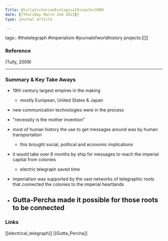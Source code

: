 ```yaml
---
Title: @tullyVictorianEcologicalDisaster2009
date: {{Thursday March 2nd 2023}}
type: journal article 

---
```


tags:: #thetelegraph #imperialism #journalofworldhistory
projects:[[]]

### Reference 

(Tully, 2009)

---

### Summary & Key Take Aways

- 19th century largest empires in the making 
	- mostly European, United States & Japan
- new communication technologies were in the process 
- "necessity is the mother invention"
- most of human history the use to get messages around was by human transportation 
	- this brought social, political and economic implications 
- it would take over 6 months by ship for messages to reach the imperial capital from colonies
	- electric telegraph saved time 

- imperialism was supported by the vast networks of telegraphic roots that connected the colonies to the imperial heartlands
- Gutta-Percha made it possible for those roots to be connected 
	- 

### Links
[[electrical_telegraph]]
[[Gutta_Percha]]